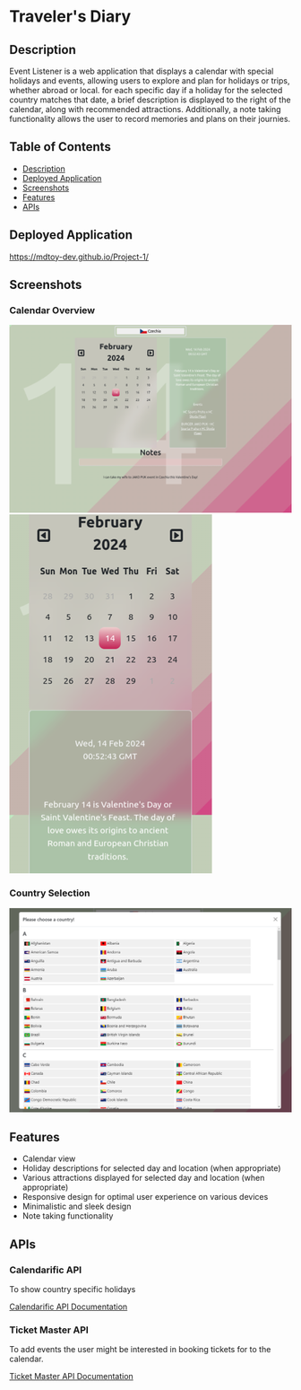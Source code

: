 # Traveler's Diary

## Description

Event Listener is a web application that displays a calendar with special holidays and events, allowing users to explore and plan for holidays or trips, whether abroad or local. for each specific day if a holiday for the selected country matches that date, a brief description is displayed to the right of the calendar, along with recommended attractions. Additionally, a note taking functionality allows the user to record memories and plans on their journies.

## Table of Contents

- [Description](#description)
- [Deployed Application](#deployed-application)
- [Screenshots](#screenshots)
- [Features](#features)
- [APIs](#apis)

## Deployed Application

https://mdtoy-dev.github.io/Project-1/

## Screenshots

### Calendar Overview

![calendar overview](./assets/images/calendar-overview.png)
![calendar overview mobile](./assets/images/calendar-overview-mobile.png)

### Country Selection

![country selection](./assets/images/country-selection.png)

## Features

- Calendar view
- Holiday descriptions for selected day and location (when appropriate)
- Various attractions displayed for selected day and location (when appropriate)
- Responsive design for optimal user experience on various devices
- Minimalistic and sleek design
- Note taking functionality

## APIs

### Calendarific API

To show country specific holidays

[Calendarific API Documentation](https://calendarific.com/api-documentation)

### Ticket Master API

To add events the user might be interested in booking tickets for to the calendar.

[Ticket Master API Documentation](https://developer.ticketmaster.com/products-and-docs/apis/discovery-api/v2/)
